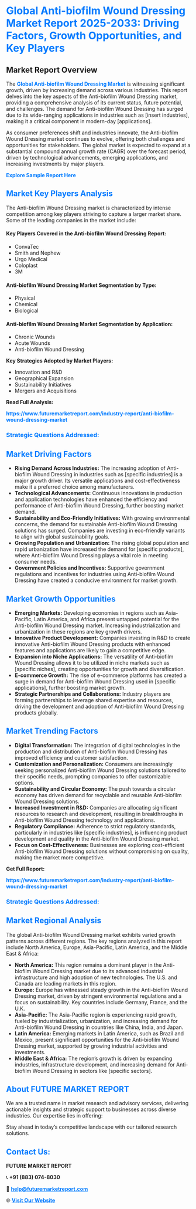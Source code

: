<h1 style="color: #007BFF;">Global Anti-biofilm Wound Dressing Market Report 2025-2033: Driving Factors, Growth Opportunities, and Key Players</h1>

<section id="overview">
<h2>Market Report Overview</h2>
<p>The <a href="https://www.futuremarketreport.com/industry-report/anti-biofilm-wound-dressing-market" style="color: #007BFF; text-decoration: none;"><strong>Global Anti-biofilm Wound Dressing Market</strong></a> is witnessing significant growth, driven by increasing demand across various industries. This report delves into the key aspects of the Anti-biofilm Wound Dressing market, providing a comprehensive analysis of its current status, future potential, and challenges. The demand for Anti-biofilm Wound Dressing has surged due to its wide-ranging applications in industries such as [insert industries], making it a critical component in modern-day [applications].</p>
<p>As consumer preferences shift and industries innovate, the Anti-biofilm Wound Dressing market continues to evolve, offering both challenges and opportunities for stakeholders. The global market is expected to expand at a substantial compound annual growth rate (CAGR) over the forecast period, driven by technological advancements, emerging applications, and increasing investments by major players.</p>
</section>

<section id="overview">
<p><a href="https://www.futuremarketreport.com/request-sample/reportId=123793" style="color: #007BFF; text-decoration: none;"><strong>Explore Sample Report Here</strong></a></p>
</section>

<section id="key-players">
<h2 style="color: #007BFF;">Market Key Players Analysis</h2>
<p>The Anti-biofilm Wound Dressing market is characterized by intense competition among key players striving to capture a larger market share. Some of the leading companies in the market include:</p>
<h4>Key Players Covered in the Anti-biofilm Wound Dressing Report:</h4>
<ul><li>ConvaTec</li><li>Smith and Nephew</li><li>Urgo Medical</li><li>Coloplast</li><li>3M</li></ul>
<h4>Anti-biofilm Wound Dressing Market Segmentation by Type:</h4>
<ul><li>Physical</li><li>Chemical</li><li>Biological</li></ul>

<h4>Anti-biofilm Wound Dressing Market Segmentation by Application:</h4>
<ul><li>Chronic Wounds</li><li>Acute Wounds</li><li>Anti-biofilm Wound Dressing</li></ul>
<p><strong>Key Strategies Adopted by Market Players:</strong></p>
<ul>
<li>Innovation and R&D</li>
<li>Geographical Expansion</li>
<li>Sustainability Initiatives</li>
<li>Mergers and Acquisitions</li>
</ul>
</section>

<section>
<p><strong>Read Full Analysis: </strong></p><a href="https://www.futuremarketreport.com/industry-report/anti-biofilm-wound-dressing-market" style="color: #007BFF; text-decoration: none;"><strong>https://www.futuremarketreport.com/industry-report/anti-biofilm-wound-dressing-market</strong></a>
<h3 style="color: #007BFF;">Strategic Questions Addressed:</h3>
</section>

<section id="driving-factors">
<h2 style="color: #007BFF;">Market Driving Factors</h2>
<ul>
<li><strong>Rising Demand Across Industries:</strong> The increasing adoption of Anti-biofilm Wound Dressing in industries such as [specific industries] is a major growth driver. Its versatile applications and cost-effectiveness make it a preferred choice among manufacturers.</li>
<li><strong>Technological Advancements:</strong> Continuous innovations in production and application technologies have enhanced the efficiency and performance of Anti-biofilm Wound Dressing, further boosting market demand.</li>
<li><strong>Sustainability and Eco-Friendly Initiatives:</strong> With growing environmental concerns, the demand for sustainable Anti-biofilm Wound Dressing solutions has surged. Companies are investing in eco-friendly variants to align with global sustainability goals.</li>
<li><strong>Growing Population and Urbanization:</strong> The rising global population and rapid urbanization have increased the demand for [specific products], where Anti-biofilm Wound Dressing plays a vital role in meeting consumer needs.</li>
<li><strong>Government Policies and Incentives:</strong> Supportive government regulations and incentives for industries using Anti-biofilm Wound Dressing have created a conducive environment for market growth.</li>
</ul>
</section>

<section id="growth-opportunities">
<h2 style="color: #007BFF;">Market Growth Opportunities</h2>
<ul>
<li><strong>Emerging Markets:</strong> Developing economies in regions such as Asia-Pacific, Latin America, and Africa present untapped potential for the Anti-biofilm Wound Dressing market. Increasing industrialization and urbanization in these regions are key growth drivers.</li>
<li><strong>Innovative Product Development:</strong> Companies investing in R&D to create innovative Anti-biofilm Wound Dressing products with enhanced features and applications are likely to gain a competitive edge.</li>
<li><strong>Expansion into Niche Applications:</strong> The versatility of Anti-biofilm Wound Dressing allows it to be utilized in niche markets such as [specific niches], creating opportunities for growth and diversification.</li>
<li><strong>E-commerce Growth:</strong> The rise of e-commerce platforms has created a surge in demand for Anti-biofilm Wound Dressing used in [specific applications], further boosting market growth.</li>
<li><strong>Strategic Partnerships and Collaborations:</strong> Industry players are forming partnerships to leverage shared expertise and resources, driving the development and adoption of Anti-biofilm Wound Dressing products globally.</li>
</ul>
</section>

<section id="trending-factors">
<h2 style="color: #007BFF;">Market Trending Factors</h2>
<ul>
<li><strong>Digital Transformation:</strong> The integration of digital technologies in the production and distribution of Anti-biofilm Wound Dressing has improved efficiency and customer satisfaction.</li>
<li><strong>Customization and Personalization:</strong> Consumers are increasingly seeking personalized Anti-biofilm Wound Dressing solutions tailored to their specific needs, prompting companies to offer customizable options.</li>
<li><strong>Sustainability and Circular Economy:</strong> The push towards a circular economy has driven demand for recyclable and reusable Anti-biofilm Wound Dressing solutions.</li>
<li><strong>Increased Investment in R&D:</strong> Companies are allocating significant resources to research and development, resulting in breakthroughs in Anti-biofilm Wound Dressing technology and applications.</li>
<li><strong>Regulatory Compliance:</strong> Adherence to strict regulatory standards, particularly in industries like [specific industries], is influencing product development and quality in the Anti-biofilm Wound Dressing market.</li>
<li><strong>Focus on Cost-Effectiveness:</strong> Businesses are exploring cost-efficient Anti-biofilm Wound Dressing solutions without compromising on quality, making the market more competitive.</li>
</ul>
</section>

<section>
<p><strong>Get Full Report: </strong></p><a href="https://www.futuremarketreport.com/industry-report/anti-biofilm-wound-dressing-market" style="color: #007BFF; text-decoration: none;"><strong>https://www.futuremarketreport.com/industry-report/anti-biofilm-wound-dressing-market</strong></a>
<h3 style="color: #007BFF;">Strategic Questions Addressed:</h3>
</section>


<section id="regional-analysis">
<h2 style="color: #007BFF;">Market Regional Analysis</h2>
<p>The global Anti-biofilm Wound Dressing market exhibits varied growth patterns across different regions. The key regions analyzed in this report include North America, Europe, Asia-Pacific, Latin America, and the Middle East & Africa:</p>
<ul>
<li><strong>North America:</strong> This region remains a dominant player in the Anti-biofilm Wound Dressing market due to its advanced industrial infrastructure and high adoption of new technologies. The U.S. and Canada are leading markets in this region.</li>
<li><strong>Europe:</strong> Europe has witnessed steady growth in the Anti-biofilm Wound Dressing market, driven by stringent environmental regulations and a focus on sustainability. Key countries include Germany, France, and the U.K.</li>
<li><strong>Asia-Pacific:</strong> The Asia-Pacific region is experiencing rapid growth, fueled by industrialization, urbanization, and increasing demand for Anti-biofilm Wound Dressing in countries like China, India, and Japan.</li>
<li><strong>Latin America:</strong> Emerging markets in Latin America, such as Brazil and Mexico, present significant opportunities for the Anti-biofilm Wound Dressing market, supported by growing industrial activities and investments.</li>
<li><strong>Middle East & Africa:</strong> The region’s growth is driven by expanding industries, infrastructure development, and increasing demand for Anti-biofilm Wound Dressing in sectors like [specific sectors].</li>
</ul>
</section>

<footer>
<h2 style="color: #007BFF;">About FUTURE MARKET REPORT</h2>
<p>We are a trusted name in market research and advisory services, delivering actionable insights and strategic support to businesses across diverse industries. Our expertise lies in offering:</p>

<p>Stay ahead in today’s competitive landscape with our tailored research solutions.</p>

<h2 style="color: #007BFF;">Contact Us:</h2>
<p><strong>FUTURE MARKET REPORT</strong></p>
<p>📞 <strong>+91 (883) 074-8030</strong></p>
<p>📧 <strong><a href="mailto:help@futuremarketreport.com" style="color: #007BFF;">help@futuremarketreport.com</a></strong></p>
<p>🌐 <strong><a href="https://www.futuremarketreport.com/" style="color: #007BFF;">Visit Our Website</a></strong></p>
</footer>